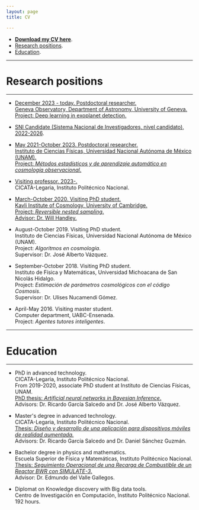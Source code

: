 ```yaml
---
layout: page
title: CV

---
```


- [**Download my CV here**](https://www.dropbox.com/s/o1vxmjvus3y4ewj/CV_eng.pdf?dl=0).
- [Research positions](#research-positions).
- [Education](#education).

-----------------------------------------------------------



# Research positions 
---

 - <a href="https://nccr-planets.ch/de/team/gomez-vargas-isidro-dr/">December 2023 - today. Postdoctoral researcher.<br>
   Geneva Observatory, Department of Astronomy, University of Geneva. <br>
   Project: Deep learning in exoplanet detection. </a>

 - [SNI Candidate (Sistema Nacional de Investigadores, nivel candidato), 2022-2026](https://www.dropbox.com/scl/fi/wmg5pioxeaqgnh7gfzwtw/SNI_distincion.pdf?rlkey=8zjrzu1r9p382g98eaevdi579&dl=0).
 
- <a href="https://www.fis.unam.mx/directorio/1333/isidro-strong-gomez-strong-vargas">May 2021-October 2023. Postdoctoral researcher.<br>
  Instituto de Ciencias Físicas, Universidad Nacional Autónoma de México (UNAM). <br>
  Project: *Métodos estadísticos y de aprendizaje automático en cosmología observacional*.</a>
 
 - [Visiting professor. 2023-.](https://www.dropbox.com/scl/fi/pmdukb9y42k9rjyaac03o/17341-EA-23-Isidro-G-mez-Vargas.pdf?rlkey=zl6nn6tbnz5f5xd7u6ltnumvb&dl=0) <br>
   CICATA-Legaria, Instituto Politécnico Nacional.<br>  
  
 - <a href="https://www.kicc.cam.ac.uk/directory/isidro-gomez-vargas-mr">March-October 2020. Visiting PhD student.<br>
  Kavli Institute of Cosmology, University of Cambridge.<br> 
  [Project: *Reversible nested sampling*.](https://www.dropbox.com/scl/fi/myj362tlw6bnsktidc7t3/2letters_Camb_Handley.pdf?rlkey=nez29to3vxa9juydfbb87aa3g&dl=0)<br></a>
  <a href="https://www.willhandley.co.uk/students/">Advisor: Dr. Will Handley.</a>

- August-October 2019. Visiting PhD student. <br> 
  Instituto de Ciencias Físicas, Universidad Nacional Autónoma de México (UNAM). <br> 
  Project: *Algoritmos en cosmología*. <br>
  Supervisor: Dr. José Alberto Vázquez.

- September-October 2018. Visiting PhD student. <br> 
  Instituto de Física y Matemáticas, Universidad Michoacana de San Nicolás Hidalgo. <br> 
  Project: *Estimación de parámetros cosmológicos con el código Cosmosis*. <br> 
  Supervisor: Dr. Ulises Nucamendi Gómez.

- April-May 2016. Visiting master student. <br> 
  Computer department, UABC-Ensenada. <br> 
  Project: *Agentes tutores inteligentes*.


---
# Education

---

- PhD in advanced technology.<br> 
  CICATA-Legaria, Instituto Politécnico Nacional.<br> 
  From 2019-2020, associate PhD student at Instituto de Ciencias Físicas, UNAM. <br>
  <a href="https://www.academia.edu/49505808/Artificial_neural_networks_in_Bayesian_inference">PhD thesis: *Artificial neural networks in Bayesian Inference*.</a> <br>
  Advisors: Dr. Ricardo García Salcedo and Dr. José Alberto Vázquez.

- Master's degree in advanced technology.<br>
 CICATA-Legaria, Instituto Politécnico Nacional. <br>
 <a href="https://tesis.ipn.mx/handle/123456789/24066">Thesis: *Diseño y desarrollo de una aplicación para dispositivos móviles de realidad aumentada.* </a><br>
 Advisors: Dr. Ricardo García Salcedo and Dr. Daniel Sánchez Guzmán.

- Bachelor degree in physics and mathematics. <br>
  Escuela Superior de Física y Matemáticas, Instituto Politécnico Nacional. <br>
 <a href="https://www.academia.edu/35480399/Seguimiento_operacional_de_una_recarga_de_combustible_de_un_reactor_BWR_con_SIMULATE_3">Thesis: *Seguimiento Operacional de una Recarga de Combustible de un Reactor BWR con SIMULATE-3*. </a><br>
  Advisor: Dr. Edmundo del Valle Gallegos. 

- Diplomat on Knowledge discovery with Big data tools. <br>
  Centro de Investigación en Computación, Instituto Politécnico Nacional. <br>
  192 hours.


